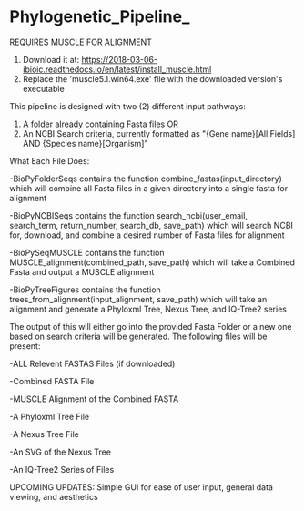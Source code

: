 # Phylogenetic_Pipeline_

REQUIRES MUSCLE FOR ALIGNMENT
1) Download it at: https://2018-03-06-ibioic.readthedocs.io/en/latest/install_muscle.html
2) Replace the 'muscle5.1.win64.exe' file with the downloaded version's executable

This pipeline is designed with two (2) different input pathways:
1) A folder already containing Fasta files
OR
2) An NCBI Search criteria, currently formatted as "{Gene name}[All Fields] AND {Species name}[Organism]"

What Each File Does:

-BioPyFolderSeqs contains the function combine_fastas(input_directory) which will combine all Fasta files in a given directory into a single fasta for alignment

-BioPyNCBISeqs contains the function search_ncbi(user_email, search_term, return_number, search_db, save_path) which will search NCBI for, download, and combine a desired number of Fasta files for alignment

-BioPySeqMUSCLE contains the function MUSCLE_alignment(combined_path, save_path) which will take a Combined Fasta and output a MUSCLE alignment

-BioPyTreeFigures contains the function trees_from_alignment(input_alignment, save_path) which will take an alignment and generate a Phyloxml Tree, Nexus Tree, and IQ-Tree2 series

The output of this will either go into the provided Fasta Folder or a new one based on search criteria will be generated.
The following files will be present:

-ALL Relevent FASTAS Files (if downloaded)

-Combined FASTA File

-MUSCLE Alignment of the Combined FASTA

-A Phyloxml Tree File

-A Nexus Tree File

-An SVG of the Nexus Tree

-An IQ-Tree2 Series of Files

UPCOMING UPDATES:
Simple GUI for ease of user input, general data viewing, and aesthetics
